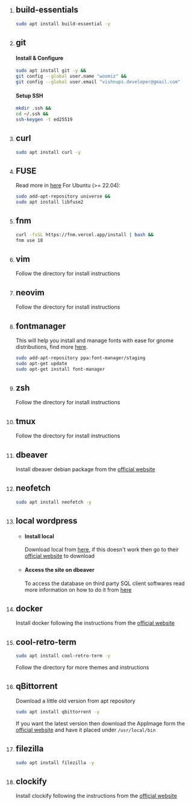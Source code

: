 1. ## **build-essentials**
    ```sh 
    sudo apt install build-essential -y
    ```

1. ## **git**
    #### Install & Configure
    ```sh
    sudo apt install git -y &&
    git config --global user.name "woomiz" &&
    git config --global user.email "vishnups.developer@gmail.com"
    ```
    #### Setup SSH
    ```sh
    mkdir .ssh &&
    cd ~/.ssh &&
    ssh-keygen -t ed25519
    ```

1. ## **curl**
    ```sh
    sudo apt install curl -y
    ```

1. ## **FUSE**
    Read more in [here](https://github.com/AppImage/AppImageKit/wiki/FUSE)
    For Ubuntu (>= 22.04):

    ```sh
    sudo add-apt-repository universe &&
    sudo apt install libfuse2
    ```

1. ## **fnm**
    ```sh
    curl -fsSL https://fnm.vercel.app/install | bash &&
    fnm use 18
    ```

1. ## **vim**
    Follow the directory for install instructions

1. ## **neovim**
    Follow the directory for install instructions

1. ## **fontmanager**
    This will help you install and manage fonts with ease for gnome distributions, find more [here](https://github.com/FontManager/font-manager).
    ```sh
    sudo add-apt-repository ppa:font-manager/staging
    sudo apt-get update
    sudo apt-get install font-manager
    ```

1. ## **zsh**
    Follow the directory for install instructions

1. ## **tmux**
    Follow the directory for install instructions

1. ## **dbeaver**
    Install dbeaver debian package from the [official website](https://dbeaver.io/download)

1. ## **neofetch**
    ```sh
    sudo apt install neofetch -y
    ```

1. ## **local wordpress**
    - #### Install local
        Download local from [here](https://cdn.localwp.com/stable/latest/deb), if this doesn't work then go to their [official website](https://localwp.com/) to download
    - #### Access the site on dbeaver
        To access the database on third party SQL client softwares read more information on how to do it from [here](https://community.localwp.com/t/how-can-i-connect-to-mysql-using-tcp-ip-rather-than-a-socket-on-macos-linux/21220)

1. ## **docker**
    Install docker following the instructions from the [official website](https://docs.docker.com/engine/install/ubuntu/#installation-methods)

1. ## **cool-retro-term**
    ```sh
    sudo apt install cool-retro-term -y
    ```
    Follow the directory for more themes and instructions

1. ## **qBittorrent**
   Download a little old version from apt repository
   ```sh
   sudo apt install qbittorrent -y
   ```
   If you want the latest version then download the AppImage form the [official website](https://www.fosshub.com/qBittorrent.html) and have it placed under `/usr/local/bin` 

1. ## **filezilla**
    ```sh
    sudo apt install filezilla -y
    ```

1. ## **clockify**
    Install clockify following the instructions from the [official website](https://clockify.me/apps)
